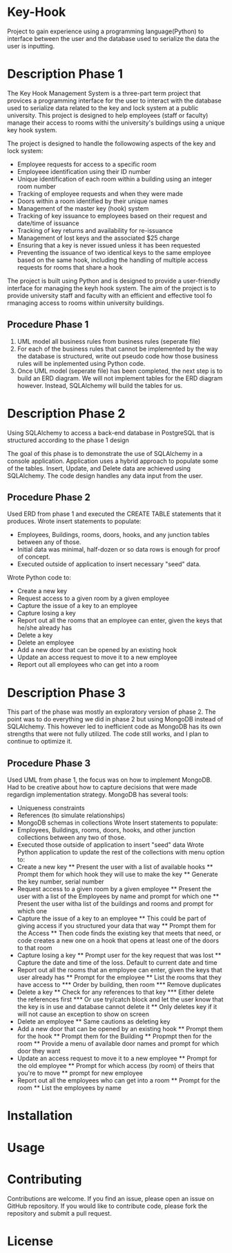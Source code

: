# Key-Hook
Project to gain experience using a programming language(Python) to interface between the user and the database used to serialize the data the user is inputting.

# Description Phase 1

The Key Hook Management System is a three-part term project that provices a programming interface for the user to interact with the database used to serialize data related to the key and lock system at a public university. This project is designed to help employees (staff or faculty) manage their access to rooms withi the university's buildings using a unique key hook system. 

The project is designed to handle the followowing aspects of the key and lock system:

* Employee requests for access to a specific room
* Employeee identification using their ID number
* Unique identification of each room within a building using an integer room number
* Tracking of employee requests and when they were made
* Doors within a room identified by their unique names
* Management of the master key (hook) system
* Tracking of key issuance to employees based on their request and date/time of issuance
* Tracking of key returns and availability for re-issuance
* Management of lost keys and the associated $25 charge
* Ensuring that a key is never issued unless it has been requested
* Preventing the issuance of two identical keys to the same employee based on the same hook, including the handling of multiple access requests for rooms that share a hook

The project is built using Python and is designed to provide a user-friendly interface for managing the keyh hook system. The aim of the project is to provide university staff and faculty with an efficient and effective tool fo rmanaging access to rooms within university buildings. 

## Procedure Phase 1
1. UML model all business rules from business rules (seperate file)
2. For each of the business rules that cannot be implemented by the way the database is structured, write out pseudo code how those business rules will be inplemented using Python code.
3. Once UML model (seperate file) has been completed, the next step is to build an ERD diagram. We will not implement tables for the ERD diagram however. Instead, SQLAlchemy will build the tables for us.

# Description Phase 2
Using SQLAlchemy to access a back-end database in PostgreSQL that is structured according to the phase 1 design

The goal of this phase is to demonstrate the use of SQLAlchemy in a console application. Application uses a hybrid approach to populate some of the tables. Insert, Update, and Delete data are achieved using SQLAlchemy. The code design handles any data input from the user. 

## Procedure Phase 2
Used ERD from phase 1 and executed the CREATE TABLE statements that it produces. Wrote insert statements to populate: 
 * Employees, Buildings, rooms, doors, hooks, and any junction tables between any of those. 
 * Initial data was minimal, half-dozen or so data rows is enough for proof of concept. 
 * Executed outside of application to insert necessary "seed" data.
 
 Wrote Python code to:
 * Create a new key
 * Request access to a given room by a given employee
 * Capture the issue of a key to an employee
 * Capture losing a key
 * Report out all the rooms that an employee can enter, given the keys that he/she already has
 * Delete a key
 * Delete an employee
 * Add a new door that can be opened by an existing hook
 * Update an access request to move it to a new employee
 * Report out all employees who can get into a room

# Description Phase 3

This part of the phase was mostly an exploratory version of phase 2. The point was to do everything we did in phase 2 but using MongoDB instead of SQLAlchemy. This however led to inefficient code as MongoDB has its own strengths that were not fully utilized. The code still works, and I plan to continue to optimize it. 

## Procedure Phase 3
Used UML from phase 1, the focus was on how to implement MongoDB. Had to be creative about how to capture decisions that were made regardign implementation strategy. 
MongoDB has several tools:
* Uniqueness constraints
* References (to simulate relationships)
* MongoDB schemas in collections
Wrote Insert statements to populate:
* Employees, Buildings, rooms, doors, hooks, and other junction collections between any two of those. 
* Executed those outside of application to insert "seed" data
Wrote Python application to update the rest of the collections with menu option to:
* Create a new key
** Present the user with a list of available hooks
** Prompt them for which hook they will use to make the key
** Generate the key number, serial number
* Request access to a given room by a given employee
** Present the user with a list of the Employees by name and prompt for which one
** Present the user witha list of the buildings and rooms and prompt for which one
* Capture the issue of a key to an employee
** This could be part of giving access if you structured your data that way
** Prompt them for the Access
** Then code finds the existing key that meets that need, or code creates a new one on a hook that opens at least one of the doors to that room
* Capture losing a key
** Prompt user for the key request that was lost
** Capture the date and time of the loss. Default to current date and time
* Report out all the rooms that an employee can enter, given the keys that user already has
** Prompt for the employee 
** List the rooms that they have access to
*** Order by building, then room
*** Remove duplicates
* Delete a key
** Check for any references to that key
*** Either delete the references first
*** Or use try/catch block and let the user know that the key is in use and database cannot delete it
** Only deletes key if it will not cause an exception to show on screen
* Delete an employee
** Same cautions as deleting key
* Add a new door that can be opened by an existing hook
** Prompt them for the hook
** Prompt them for the Building
** Propmpt then for the room
** Provide a menu of available door names and prompt for which door they want
* Update an access request to move it to a new employee
** Prompt for the old employee
** Prompt for which access (by room) of theirs that you're to move
** prompt for new employee
* Report out all the employees who can get into a room
** Prompt for the room
** List the employees by name

# Installation

# Usage

# Contributing
Contributions are welcome. If you find an issue, please open an issue on GitHub repository. If you would like to contribute code, please fork the repository and submit a pull request. 

# License
